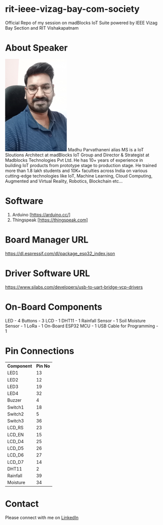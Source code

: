 # rit-ieee-vizag-bay-com-society
Official Repo of my session on madBlocks IoT Suite powered by IEEE Vizag Bay Section and RIT Vishakapatnam

# About Speaker
<img src="https://raw.githubusercontent.com/madblocksgit/ETAI-2021---VSSUT-11th-aug-iot-session/main/maddy.jpg" height="300" width="200" />
Madhu Parvathaneni alias MS is a IoT Sloutions Architect at madBlocks IoT Group and Director & Strategist at Madblocks Technologies Pvt Ltd. He has 10+ years of experience in building IoT products from prototype stage to production stage. He trained more than 1.8 lakh students and 10K+ faculties across India on various cutting-edge technologies like IoT, Machine Learning, Cloud Computing, Augmented and Virtual Reality, Robotics, Blockchain etc...

# Software
1. Arduino [https://arduino.cc/]
2. Thingspeak [https://thingspeak.com]

# Board Manager URL
https://dl.espressif.com/dl/package_esp32_index.json

# Driver Software URL
https://www.silabs.com/developers/usb-to-uart-bridge-vcp-drivers

# On-Board Components
LED - 4
Buttons - 3
LCD - 1
DHT11 - 1
Rainfall Sensor - 1
Soil Moisture Sensor - 1
LoRa - 1
On-Board ESP32 MCU - 1
USB Cable for Programming - 1

# Pin Connections
<table>
  <tr>
    <th> Component </th>
    <th> Pin No </th>
  </tr>
  <tr>
    <td>LED1</td>
    <td>13</td>
  </tr>
  <tr>
    <td>LED2</td>
    <td>12</td>
  </tr>
  <tr>
    <td>LED3</td>
    <td>19</td>
  </tr>
  <tr>
    <td>LED4</td>
    <td>32</td>
  </tr>
  <tr>
    <td>Buzzer</td>
    <td>4</td>
  </tr>
  <tr>
    <td>Switch1</td>
    <td>18</td>
  </tr>
  <tr>
    <td>Switch2</td>
    <td>5</td>
  </tr>
  <tr>
    <td>Switch3</td>
    <td>36</td>
  </tr>
  <tr>
    <td>LCD_RS</td>
    <td>23</td>
  </tr>
  <tr>
    <td>LCD_EN</td>
    <td>15</td>
  </tr>
  <tr>
    <td>LCD_D4</td>
    <td>25</td>
  </tr>
  <tr>
    <td>LCD_D5</td>
    <td>26</td>
  </tr>
  <tr>
    <td>LCD_D6</td>
    <td>27</td>
  </tr>
  <tr>
    <td>LCD_D7</td>
    <td>14</td>
  </tr>
  <tr>
    <td>DHT11</td>
    <td>2</td>
  </tr>
  <tr>
    <td>Rainfall</td>
    <td>39</td>
  </tr>
  <tr>
    <td>Moisture</td>
    <td>34</td>
  </tr>
</table>

# Contact
Please connect with me on <a href="https://linkedin.com/in/MadhuPIoT"> LinkedIn </a>
